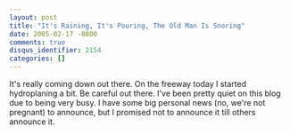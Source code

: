 ```yaml
---
layout: post
title: "It's Raining, It's Pouring, The Old Man Is Snoring"
date: 2005-02-17 -0800
comments: true
disqus_identifier: 2154
categories: []
---
```

It's really coming down out there. On the freeway today I started
hydroplaning a bit. Be careful out there. I've been pretty quiet on this
blog due to being very busy. I have some big personal news (no, we're
not pregnant) to announce, but I promised not to announce it till others
announce it.

